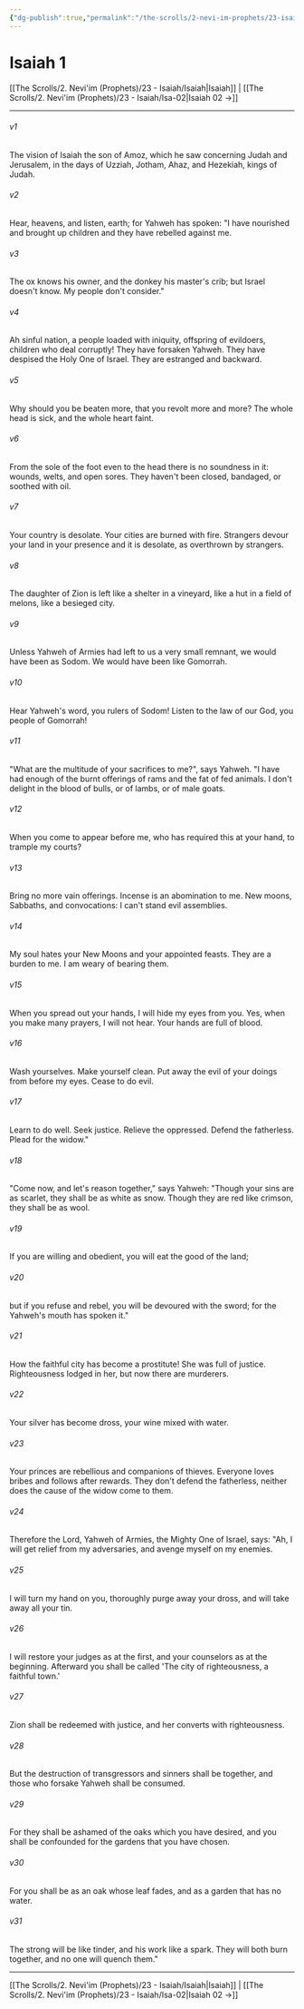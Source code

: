 ```yaml
---
{"dg-publish":true,"permalink":"/the-scrolls/2-nevi-im-prophets/23-isaiah/isa-01/","tags":["#TheScrolls","#TorahLawofMoses"]}
---
```



# Isaiah 1

[[The Scrolls/2. Nevi'im (Prophets)/23 - Isaiah/Isaiah\|Isaiah]] | [[The Scrolls/2. Nevi'im (Prophets)/23 - Isaiah/Isa-02\|Isaiah 02 →]]
***



###### v1 
The vision of Isaiah the son of Amoz, which he saw concerning Judah and Jerusalem, in the days of Uzziah, Jotham, Ahaz, and Hezekiah, kings of Judah. 

###### v2 
Hear, heavens, and listen, earth; for Yahweh has spoken: "I have nourished and brought up children and they have rebelled against me. 

###### v3 
The ox knows his owner, and the donkey his master's crib; but Israel doesn't know. My people don't consider." 

###### v4 
Ah sinful nation, a people loaded with iniquity, offspring of evildoers, children who deal corruptly! They have forsaken Yahweh. They have despised the Holy One of Israel. They are estranged and backward. 

###### v5 
Why should you be beaten more, that you revolt more and more? The whole head is sick, and the whole heart faint. 

###### v6 
From the sole of the foot even to the head there is no soundness in it: wounds, welts, and open sores. They haven't been closed, bandaged, or soothed with oil. 

###### v7 
Your country is desolate. Your cities are burned with fire. Strangers devour your land in your presence and it is desolate, as overthrown by strangers. 

###### v8 
The daughter of Zion is left like a shelter in a vineyard, like a hut in a field of melons, like a besieged city. 

###### v9 
Unless Yahweh of Armies had left to us a very small remnant, we would have been as Sodom. We would have been like Gomorrah. 

###### v10 
Hear Yahweh's word, you rulers of Sodom! Listen to the law of our God, you people of Gomorrah! 

###### v11 
"What are the multitude of your sacrifices to me?", says Yahweh. "I have had enough of the burnt offerings of rams and the fat of fed animals. I don't delight in the blood of bulls, or of lambs, or of male goats. 

###### v12 
When you come to appear before me, who has required this at your hand, to trample my courts? 

###### v13 
Bring no more vain offerings. Incense is an abomination to me. New moons, Sabbaths, and convocations: I can't stand evil assemblies. 

###### v14 
My soul hates your New Moons and your appointed feasts. They are a burden to me. I am weary of bearing them. 

###### v15 
When you spread out your hands, I will hide my eyes from you. Yes, when you make many prayers, I will not hear. Your hands are full of blood. 

###### v16 
Wash yourselves. Make yourself clean. Put away the evil of your doings from before my eyes. Cease to do evil. 

###### v17 
Learn to do well. Seek justice. Relieve the oppressed. Defend the fatherless. Plead for the widow." 

###### v18 
"Come now, and let's reason together," says Yahweh: "Though your sins are as scarlet, they shall be as white as snow. Though they are red like crimson, they shall be as wool. 

###### v19 
If you are willing and obedient, you will eat the good of the land; 

###### v20 
but if you refuse and rebel, you will be devoured with the sword; for the Yahweh's mouth has spoken it." 

###### v21 
How the faithful city has become a prostitute! She was full of justice. Righteousness lodged in her, but now there are murderers. 

###### v22 
Your silver has become dross, your wine mixed with water. 

###### v23 
Your princes are rebellious and companions of thieves. Everyone loves bribes and follows after rewards. They don't defend the fatherless, neither does the cause of the widow come to them. 

###### v24 
Therefore the Lord, Yahweh of Armies, the Mighty One of Israel, says: "Ah, I will get relief from my adversaries, and avenge myself on my enemies. 

###### v25 
I will turn my hand on you, thoroughly purge away your dross, and will take away all your tin. 

###### v26 
I will restore your judges as at the first, and your counselors as at the beginning. Afterward you shall be called 'The city of righteousness, a faithful town.' 

###### v27 
Zion shall be redeemed with justice, and her converts with righteousness. 

###### v28 
But the destruction of transgressors and sinners shall be together, and those who forsake Yahweh shall be consumed. 

###### v29 
For they shall be ashamed of the oaks which you have desired, and you shall be confounded for the gardens that you have chosen. 

###### v30 
For you shall be as an oak whose leaf fades, and as a garden that has no water. 

###### v31 
The strong will be like tinder, and his work like a spark. They will both burn together, and no one will quench them."

***
[[The Scrolls/2. Nevi'im (Prophets)/23 - Isaiah/Isaiah\|Isaiah]] | [[The Scrolls/2. Nevi'im (Prophets)/23 - Isaiah/Isa-02\|Isaiah 02 →]]
